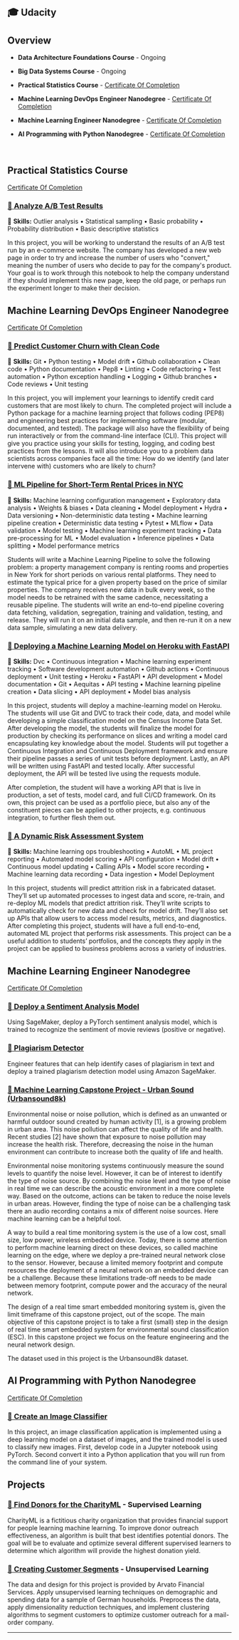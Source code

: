 ## 🎓 Udacity

## Overview

- **Data Architecture Foundations Course** - Ongoing
- **Big Data Systems Course** - Ongoing

- **Practical Statistics Course** - [Certificate Of Completion](https://graduation.udacity.com/confirm/e/3cc99f4c-eb24-11ed-b8bc-0719af86f51f)
- **Machine Learning DevOps Engineer Nanodegree** - [Certificate Of Completion](https://jrverbiest.eu/docs/Certificate%20Machine%20Learning%20DevOps%20Engineer.pdf)
- **Machine Learning Engineer Nanodegree** - [Certificate Of Completion](http://jrverbiest.eu/docs/Certificate%20Machine%20Learning%20Engineer%20Nanodegree.pdf)
- **AI Programming with Python Nanodegree** - [Certificate Of Completion](http://www.jrverbiest.eu/docs/Certificate%20AI%20Programming%20with%20Python%20Nanodegree.pdf)

<br>

## Practical Statistics Course
[Certificate Of Completion](https://graduation.udacity.com/confirm/e/3cc99f4c-eb24-11ed-b8bc-0719af86f51f)

### [🔗 Analyze A/B Test Results](https://github.com/JrVerbiest/Udacity-Practical-Statistics-for-Data-Science)

🔨 **Skills:** Outlier analysis • Statistical sampling • Basic probability • Probability distribution • Basic descriptive statistics

In this project, you will be working to understand the results of an A/B test run by an e-commerce website. The company has developed a new web page in order to try and increase the number of users who "convert," meaning the number of users who decide to pay for the company's product. Your goal is to work through this notebook to help the company understand if they should implement this new page, keep the old page, or perhaps run the experiment longer to make their decision.

## Machine Learning DevOps Engineer Nanodegree
[Certificate Of Completion](https://jrverbiest.eu/docs/Certificate%20Machine%20Learning%20DevOps%20Engineer.pdf)

### [🔗 Predict Customer Churn with Clean Code](https://github.com/JrVerbiest/Udacity_Machine_Learning_DevOps_Engineer_Nanodegree/tree/main/Predict%20Customer%20Churn%20with%20Clean%20Code)

🔨 **Skills:** Git • Python testing • Model drift • Github collaboration • Clean code • Python documentation • Pep8 • Linting • Code refactoring • Test automation • Python exception handling • Logging • Github branches • Code reviews • Unit testing

In this project, you will implement your learnings to identify credit card customers that are most likely to churn. The completed project will include a Python package for a machine learning project that follows coding (PEP8) and engineering best practices for implementing software (modular, documented, and tested). The package will also have the flexibility of being run interactively or from the command-line interface (CLI). This project will give you practice using your skills for testing, logging, and coding best practices from the lessons. It will also introduce you to a problem data scientists across companies face all the time: How do we identify (and later intervene with) customers who are likely to churn?

### [🔗 ML Pipeline for Short-Term Rental Prices in NYC](https://github.com/JrVerbiest/Udacity_ML_Pipeline_Short_term_Rental_Prices_NYC)

🔨 **Skills:** Machine learning configuration management • Exploratory data analysis • Weights & biases • Data cleaning • Model deployment • Hydra • Data versioning • Non-deterministic data testing • Machine learning pipeline creation • Deterministic data testing • Pytest • MLflow • Data validation • Model testing • Machine learning experiment tracking • Data pre-processing for ML • Model evaluation • Inference pipelines • Data splitting • Model performance metrics

Students will write a Machine Learning Pipeline to solve the following problem: a property management company is renting rooms and properties in New York for short periods on various rental platforms. They need to estimate the typical price for a given property based on the price of similar properties. The company receives new data in bulk every week, so the model needs to be retrained with the same cadence, necessitating a reusable pipeline. The students will write an end-to-end pipeline covering data fetching, validation, segregation, training and validation, testing, and release. They will run it on an initial data sample, and then re-run it on a new data sample, simulating a new data delivery.

### [🔗 Deploying a Machine Learning Model on Heroku with FastAPI](https://github.com/JrVerbiest/Udacity_Deploying_ML_Model_Heroku_FastAPI)

🔨 **Skills:** Dvc • Continuous integration • Machine learning experiment tracking • Software development automation • Github actions • Continuous deployment • Unit testing • Heroku • FastAPI • API development • Model documentation • Git • Aequitas • API testing • Machine learning pipeline creation • Data slicing • API deployment • Model bias analysis

In this project, students will deploy a machine-learning model on Heroku. The students will use Git and DVC to track their code, data, and model while developing a simple classification model on the Census Income Data Set. After developing the model, the students will finalize the model for production by checking its performance on slices and writing a model card encapsulating key knowledge about the model. Students will put together a Continuous Integration and Continuous Deployment framework and ensure their pipeline passes a series of unit tests before deployment. Lastly, an API will be written using FastAPI and tested locally. After successful deployment, the API will be tested live using the requests module.

After completion, the student will have a working API that is live in production, a set of tests, model card, and full CI/CD framework. On its own, this project can be used as a portfolio piece, but also any of the constituent pieces can be applied to other projects, e.g. continuous integration, to further flesh them out.

### [🔗 A Dynamic Risk Assessment System](https://github.com/JrVerbiest/Udacity_Machine_Learning_DevOps_Engineer_Nanodegree/tree/main/Dynamic%20risk%20assessment%20system)

🔨 **Skills:** Machine learning ops troubleshooting • AutoML • ML project reporting • Automated model scoring • API configuration • Model drift • Continuous model updating • Calling APIs • Model score recording • Machine learning data recording • Data ingestion • Model Deployment

In this project, students will predict attrition risk in a fabricated dataset. They’ll set up automated processes to ingest data and score, re-train, and re-deploy ML models that predict attrition risk. They’ll write scripts to automatically check for new data and check for model drift. They’ll also set up APIs that allow users to access model results, metrics, and diagnostics. After completing this project, students will have a full end-to-end, automated ML project that performs risk assessments. This project can be a useful addition to students’ portfolios, and the concepts they apply in the project can be applied to business problems across a variety of industries.

## Machine Learning Engineer Nanodegree

[Certificate Of Completion](http://jrverbiest.eu/docs/Certificate%20Machine%20Learning%20Engineer%20Nanodegree.pdf)

### [🔗 Deploy a Sentiment Analysis Model](https://github.com/JrVerbiest/Udacity_Machine_Learning_Engineer_Nanodegree/tree/master/Deployment%20Project%20Sentiment%20Analysis)

Using SageMaker, deploy a PyTorch sentiment analysis model, which is trained to recognize the sentiment of movie reviews (positive or negative).

### [🔗 Plagiarism Detector](https://github.com/JrVerbiest/Udacity_Machine_Learning_Engineer_Nanodegree/tree/master/Plagiarism%20Detection)

Engineer features that can help identify cases of plagiarism in text and deploy a trained plagiarism detection model using Amazon SageMaker.

### [🔗 Machine Learning Capstone Project - Urban Sound (Urbansound8k)](https://github.com/JrVerbiest/Udacity_Machine_Learning_Engineer_Nanodegree/tree/master/Capstone%20Project)

Environmental noise or noise pollution, which is defined as an unwanted or harmful outdoor sound created by human activity [1], is a growing problem in urban area. This noise pollution can affect the quality of life and health. Recent studies [2] have shown that exposure to noise pollution may increase the health risk. Therefore, decreasing the noise in the human environment can contribute to increase both the quality of life and health.

Environmental noise monitoring systems continuously measure the sound levels to quantify the noise level. However, it can be of interest to identify the type of noise source. By combining the noise level and the type of noise in real time we can describe the acoustic environment in a more complete way. Based on the outcome, actions can be taken to reduce the noise levels in urban areas. However, finding the type of noise can be a challenging task there an audio recording contains a mix of different noise sources. Here machine learning can be a helpful tool.

A way to build a real time monitoring system is the use of a low cost, small size, low power, wireless embedded device. Today, there is some attention to perform machine learning direct on these devices, so called machine learning on the edge, where we deploy a pre-trained neural network close to the sensor. However, because a limited memory footprint and compute resources the deployment of a neural network on an embedded device can be a challenge. Because these limitations trade-off needs to be made between memory footprint, compute power and the accuracy of the neural network.

The design of a real time smart embedded monitoring system is, given the limit timeframe of this capstone project, out of the scope. The main objective of this capstone project is to take a first (small) step in the design of real time smart embedded system for environmental sound classification (ESC). In this capstone project we focus on the feature engineering and the neural network design.

The dataset used in this project is the Urbansound8k dataset.

## AI Programming with Python Nanodegree

[Certificate Of Completion](http://www.jrverbiest.eu/docs/Certificate%20AI%20Programming%20with%20Python%20Nanodegree.pdf)

### [🔗 Create an Image Classifier](https://github.com/JrVerbiest/Udacity_AI_Programming_with_Python_Nanodegree)

In this project, an image classification application is implemented using a deep learning model on a dataset of images, and the trained model is used to classify new images. First, develop code in a Jupyter notebook using PyTorch. Second convert it into a Python application that you will run from the command line of your system.

## Projects

### [🔗 Find Donors for the CharityML](https://github.com/JrVerbiest/Udacity_Data_Scientist_Nanodegree/tree/master/Project_Finding_Donors_for_CharityML) - **Supervised Learning**

CharityML is a fictitious charity organization that provides financial support for people learning machine learning. To improve donor outreach effectiveness, an algorithm is built that best identifies potential donors. The goal will be to evaluate and optimize several different supervised learners to determine which algorithm will provide the highest donation yield.

### [🔗 Creating Customer Segments](https://github.com/JrVerbiest/Udacity_Data_Scientist_Nanodegree/tree/master/Project_Identify_Customer_Segments) - **Unsupervised Learning**

The data and design for this project is provided by Arvato Financial Services. Apply unsupervised learning techniques on demographic and spending data for a sample of German households. Preprocess the data, apply dimensionality reduction techniques, and implement clustering algorithms to segment customers to optimize customer outreach for a mail-order company.

---

